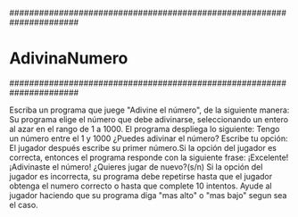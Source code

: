 ######################################################################
# AdivinaNumero
######################################################################

Escriba un programa que juege "Adivine el número", de la siguiente manera: Su
programa elige el número que debe adivinarse, seleccionando un entero al azar
en el rango de 1 a 1000. El programa despliega lo siguiente:
        Tengo un número entre el 1 y 1000
        ¿Puedes adivinar el número?
        Escribe tu opción:
El jugador después escribe su primer número.Si la opción del jugador es correcta,
entonces el programa responde con la siguiente frase:
        ¡Excelente! ¡Adivinaste el número! ¿Quieres jugar de nuevo?(s/n)
Si la opción del jugador es incorrecta, su programa debe repetirse hasta que el
jugador obtenga el numero correcto o hasta que complete 10 intentos.
Ayude al jugador haciendo que su programa diga "mas alto" o "mas bajo" segun sea
el caso.


